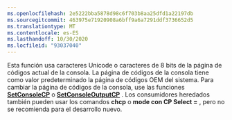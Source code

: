 ```yaml
---
ms.openlocfilehash: 2e5222bba5878d98c6f703b8aa25dfd1a22197db
ms.sourcegitcommit: 463975e71920908a6bff9a6a7291ddf3736652d5
ms.translationtype: MT
ms.contentlocale: es-ES
ms.lasthandoff: 10/30/2020
ms.locfileid: "93037040"
---
```

Esta función usa caracteres Unicode o caracteres de 8 bits de la página de códigos actual de la consola. La página de códigos de la consola tiene como valor predeterminado la página de códigos OEM del sistema. Para cambiar la página de códigos de la consola, use las funciones [**SetConsoleCP**](../setconsolecp.md) o [**SetConsoleOutputCP**](../setconsoleoutputcp.md) . Los consumidores heredados también pueden usar los comandos **chcp** o **mode con CP Select =** , pero no se recomienda para el desarrollo nuevo.